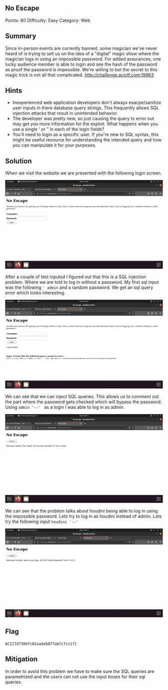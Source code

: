 ## No Escape

Points: 60
Difficulty: Easy
Category: Web

## Summary

Since in-person events are currently banned, some magician we've never heard of is trying to sell us on the idea of a "digital" magic show where the magician logs in using an impossible password. For added assurances, one lucky audience member is able to login and see the hash of the password as proof the password is impossible. We're willing to bet the secret to this magic trick is not all that complicated. http://challenge.acictf.com:19863

## Hints

- Inexperienced web application developers don't always esacpe/sanitize user inputs in there database query strings. This frequently allows SQL injection attacks that result in unintended behavior. 
- The developer was pretty new, so just causing the query to error out may get you more information for the exploit. What happens when you use a single ' or " in each of the login fields?   
- You'll need to login as a specific user. If you're new to SQL syntax, this might be useful resource for understanding the intended query and how you can manipulate it for your purposes.

## Solution

When we visit the website we are presented with the following login screen.

![image1](NoEscape1.png)

After a couple of test inputsd I figured out that this is a SQL injection problem. Where we are told to log in without a password.
My first sql input was the following `' admin` and a random password. We get an sql query error which looks interesting.

![image1](NoEscape2.png)

We can see that we can inject SQL queries. This allows us to comment out the part where the password gets checked which will bypass the password. Using `admin '--' ` as a login I was able to log in as admin.

![image1](NoEscape3.png)

We can see that the problem talks about houdini being able to log in using the impossible password. Lets try to log in as houdini instead of admin. Lets try the following input `houdini '--' `

![image1](NoEscape4.png)


## Flag

`ACI{7d7366fc02aadeb077ab7c7cc1f}`

## Mitigation

In order to avoid this problem we have to make sure the SQL queries are parametrized and the users can not use the input boxes for their sql queries.